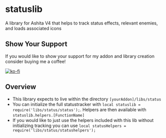 # statuslib
A library for Ashita V4 that helps to track status effects, relevant enemies, and loads associated icons

## Show Your Support ##
If you would like to show your support for my addon and library creation consider buying me a coffee! 

[![ko-fi](https://ko-fi.com/img/githubbutton_sm.svg)](https://ko-fi.com/A0A6JC40H)

## Overview ##
* This library expects to live within the directory ```[yourAddon]/libs/status```
* You can initialize the full statustracker with ```local statuslib = require('libs/status/status');```. Helpers are then available with ```statuslib.helpers.[FunctionName]```
* If you would like to just use the helpers included with this lib without initializing tracking you can use ```local statusHelpers = require('libs/status/statushelpers');```
